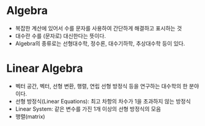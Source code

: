 # Algebra
* 복잡한 계산에 있어서 수를 문자를 사용하여 간단하게 해결하고 표시하는 것
* 대수란 수를 (문자로) 대신한다는 뜻이다.
* Algebra의 종류로는 선형대수학, 정수론, 대수기하학, 추상대수학 등이 있다.

# Linear Algebra
* 벡터 공간, 벡터, 선형 변환, 행렬, 연립 선형 방정식 등을 연구하는 대수학의 한 분야이다.
* 선형 방정식(Linear Equations): 최고 차항의 차수가 1을 초과하지 않는 방정식
* Linear System: 같은 변수를 가진 1개 이상의 선형 방정식의 모음
* 행렬(matrix)
